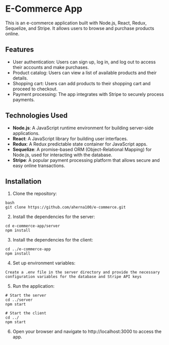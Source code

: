 # E-Commerce App

This is an e-commerce application built with Node.js, React, Redux, Sequelize, and Stripe. It allows users to browse and purchase products online.

## Features

- User authentication: Users can sign up, log in, and log out to access their accounts and make purchases.
- Product catalog: Users can view a list of available products and their details.
- Shopping cart: Users can add products to their shopping cart and proceed to checkout.
- Payment processing: The app integrates with Stripe to securely process payments.

## Technologies Used

- **Node.js**: A JavaScript runtime environment for building server-side applications.
- **React**: A JavaScript library for building user interfaces.
- **Redux**: A Redux predictable state container for JavaScript apps.
- **Sequelize**: A promise-based ORM (Object-Relational Mapping) for Node.js, used for interacting with the database.
- **Stripe**: A popular payment processing platform that allows secure and easy online transactions.

## Installation

1. Clone the repository:
  ```
  bash
  git clone https://github.com/aherna100/e-commerce.git
  ```
2. Install the dependencies for the server:
  ```
  cd e-commerce-app/server
  npm install
  ```
3. Install the dependencies for the client:
  ```
  cd ../e-commerce-app
  npm install
  ```
4. Set up environment variables:
  ```
  Create a .env file in the server directory and provide the necessary configuration variables for the database and Stripe API keys
  ```
5. Run the application:
  ```
  # Start the server
  cd ../server
  npm start

  # Start the client
  cd ../
  npm start
  ```
6. Open your browser and navigate to http://localhost:3000 to access the app.